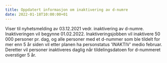 ```yaml
---
title: Oppdatert informasjon om inaktivering av d-numre
date: 2022-01-18T10:00:00+01
---
```

Viser til nyhetsmelding av 03.12.2021 vedr. inaktivering av d-numre. Inaktiveringen vil begynne 01.02.2022.
Inaktiveringsjobben vil inaktivere 50 000 personer pr. dag, og alle personer med et d-nummer som ble
tildelt for mer enn 5 år siden vil etter  planen ha personstatus 'INAKTIV' medio februar. Deretter vil personer inaktiveres daglig når tildelingsdatoen
for d-nummeret overstiger 5 år.

